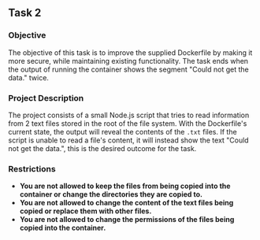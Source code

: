 
## Task 2

### Objective

The objective of this task is to improve the supplied Dockerfile by making it more secure, while maintaining existing functionality. The task ends when the output of running the container shows the segment "Could not get the data." twice.

### Project Description

The project consists of a small Node.js script that tries to read information from 2 text files stored in the root of the file system. With the Dockerfile's current state, the output will reveal the contents of the `.txt` files. If the script is unable to read a file's content, it will instead show the text "Could not get the data.", this is the desired outcome for the task.

### Restrictions

- **You are not allowed to keep the files from being copied into the container or change the directories they are copied to.**
- **You are not allowed to change the content of the text files being copied or replace them with other files.**
- **You are not allowed to change the permissions of the files being copied into the container.**

